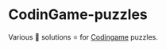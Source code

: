 # CodinGame-puzzles

Various :star2: solutions :star: for [Codingame](https://www.codingame.com/training) puzzles.

